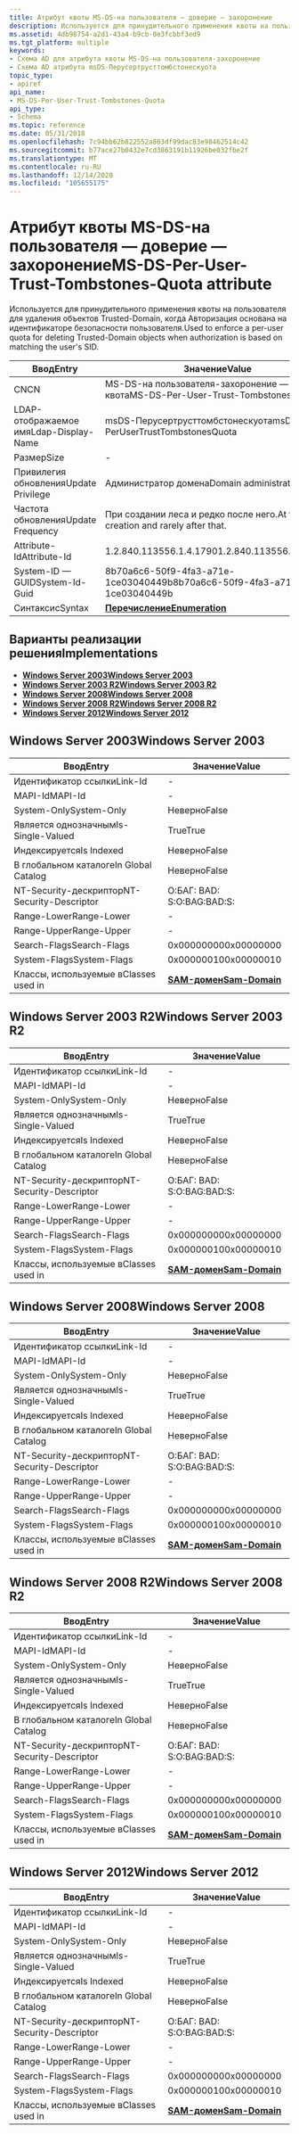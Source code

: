 ```yaml
---
title: Атрибут квоты MS-DS-на пользователя — доверие — захоронение
description: Используется для принудительного применения квоты на пользователя для удаления объектов Trusted-Domain, когда Авторизация основана на идентификаторе безопасности пользователя.
ms.assetid: 4db98754-a2d1-43a4-b9cb-0e3fcbbf3ed9
ms.tgt_platform: multiple
keywords:
- Схема AD для атрибута квоты MS-DS-на пользователя-захоронение
- Схема AD атрибута msDS-Перусертрусттомбстонескуота
topic_type:
- apiref
api_name:
- MS-DS-Per-User-Trust-Tombstones-Quota
api_type:
- Schema
ms.topic: reference
ms.date: 05/31/2018
ms.openlocfilehash: 7c94bb62b822552a863df99dac83e98462514c42
ms.sourcegitcommit: b77ace27b0432e7cd3863191b11926be032fbe2f
ms.translationtype: MT
ms.contentlocale: ru-RU
ms.lasthandoff: 12/14/2020
ms.locfileid: "105655175"
---
```

# <a name="ms-ds-per-user-trust-tombstones-quota-attribute"></a><span data-ttu-id="59441-105">Атрибут квоты MS-DS-на пользователя — доверие — захоронение</span><span class="sxs-lookup"><span data-stu-id="59441-105">MS-DS-Per-User-Trust-Tombstones-Quota attribute</span></span>

<span data-ttu-id="59441-106">Используется для принудительного применения квоты на пользователя для удаления объектов Trusted-Domain, когда Авторизация основана на идентификаторе безопасности пользователя.</span><span class="sxs-lookup"><span data-stu-id="59441-106">Used to enforce a per-user quota for deleting Trusted-Domain objects when authorization is based on matching the user's SID.</span></span>



| <span data-ttu-id="59441-107">Ввод</span><span class="sxs-lookup"><span data-stu-id="59441-107">Entry</span></span> | <span data-ttu-id="59441-108">Значение</span><span class="sxs-lookup"><span data-stu-id="59441-108">Value</span></span> |
|-------------------|-------------------------------------------|
| <span data-ttu-id="59441-109">CN</span><span class="sxs-lookup"><span data-stu-id="59441-109">CN</span></span>                | <span data-ttu-id="59441-110">MS-DS-на пользователя-захоронение — квота</span><span class="sxs-lookup"><span data-stu-id="59441-110">MS-DS-Per-User-Trust-Tombstones-Quota</span></span>     |
| <span data-ttu-id="59441-111">LDAP-отображаемое имя</span><span class="sxs-lookup"><span data-stu-id="59441-111">Ldap-Display-Name</span></span> | <span data-ttu-id="59441-112">msDS-Перусертрусттомбстонескуота</span><span class="sxs-lookup"><span data-stu-id="59441-112">msDS-PerUserTrustTombstonesQuota</span></span>          |
| <span data-ttu-id="59441-113">Размер</span><span class="sxs-lookup"><span data-stu-id="59441-113">Size</span></span>              | \-                                        |
| <span data-ttu-id="59441-114">Привилегия обновления</span><span class="sxs-lookup"><span data-stu-id="59441-114">Update Privilege</span></span>  | <span data-ttu-id="59441-115">Администратор домена</span><span class="sxs-lookup"><span data-stu-id="59441-115">Domain administrator</span></span>                      |
| <span data-ttu-id="59441-116">Частота обновления</span><span class="sxs-lookup"><span data-stu-id="59441-116">Update Frequency</span></span>  | <span data-ttu-id="59441-117">При создании леса и редко после него.</span><span class="sxs-lookup"><span data-stu-id="59441-117">At forest creation and rarely after that.</span></span> |
| <span data-ttu-id="59441-118">Attribute-Id</span><span class="sxs-lookup"><span data-stu-id="59441-118">Attribute-Id</span></span>      | <span data-ttu-id="59441-119">1.2.840.113556.1.4.1790</span><span class="sxs-lookup"><span data-stu-id="59441-119">1.2.840.113556.1.4.1790</span></span>                   |
| <span data-ttu-id="59441-120">System-ID — GUID</span><span class="sxs-lookup"><span data-stu-id="59441-120">System-Id-Guid</span></span>    | <span data-ttu-id="59441-121">8b70a6c6-50f9-4fa3-a71e-1ce03040449b</span><span class="sxs-lookup"><span data-stu-id="59441-121">8b70a6c6-50f9-4fa3-a71e-1ce03040449b</span></span>      |
| <span data-ttu-id="59441-122">Синтаксис</span><span class="sxs-lookup"><span data-stu-id="59441-122">Syntax</span></span>            | [<span data-ttu-id="59441-123">**Перечисление**</span><span class="sxs-lookup"><span data-stu-id="59441-123">**Enumeration**</span></span>](s-enumeration.md)      |



## <a name="implementations"></a><span data-ttu-id="59441-124">Варианты реализации решения</span><span class="sxs-lookup"><span data-stu-id="59441-124">Implementations</span></span>

-   [<span data-ttu-id="59441-125">**Windows Server 2003**</span><span class="sxs-lookup"><span data-stu-id="59441-125">**Windows Server 2003**</span></span>](#windows-server-2003)
-   [<span data-ttu-id="59441-126">**Windows Server 2003 R2**</span><span class="sxs-lookup"><span data-stu-id="59441-126">**Windows Server 2003 R2**</span></span>](#windows-server-2003-r2)
-   [<span data-ttu-id="59441-127">**Windows Server 2008**</span><span class="sxs-lookup"><span data-stu-id="59441-127">**Windows Server 2008**</span></span>](#windows-server-2008)
-   [<span data-ttu-id="59441-128">**Windows Server 2008 R2**</span><span class="sxs-lookup"><span data-stu-id="59441-128">**Windows Server 2008 R2**</span></span>](#windows-server-2008-r2)
-   [<span data-ttu-id="59441-129">**Windows Server 2012**</span><span class="sxs-lookup"><span data-stu-id="59441-129">**Windows Server 2012**</span></span>](#windows-server-2012)

## <a name="windows-server-2003"></a><span data-ttu-id="59441-130">Windows Server 2003</span><span class="sxs-lookup"><span data-stu-id="59441-130">Windows Server 2003</span></span>



| <span data-ttu-id="59441-131">Ввод</span><span class="sxs-lookup"><span data-stu-id="59441-131">Entry</span></span> | <span data-ttu-id="59441-132">Значение</span><span class="sxs-lookup"><span data-stu-id="59441-132">Value</span></span> |
|------------------------|----------------------------------------------|
| <span data-ttu-id="59441-133">Идентификатор ссылки</span><span class="sxs-lookup"><span data-stu-id="59441-133">Link-Id</span></span>                | \-                                           |
| <span data-ttu-id="59441-134">MAPI-Id</span><span class="sxs-lookup"><span data-stu-id="59441-134">MAPI-Id</span></span>                | \-                                           |
| <span data-ttu-id="59441-135">System-Only</span><span class="sxs-lookup"><span data-stu-id="59441-135">System-Only</span></span>            | <span data-ttu-id="59441-136">Неверно</span><span class="sxs-lookup"><span data-stu-id="59441-136">False</span></span>                                        |
| <span data-ttu-id="59441-137">Является однозначным</span><span class="sxs-lookup"><span data-stu-id="59441-137">Is-Single-Valued</span></span>       | <span data-ttu-id="59441-138">True</span><span class="sxs-lookup"><span data-stu-id="59441-138">True</span></span>                                         |
| <span data-ttu-id="59441-139">Индексируется</span><span class="sxs-lookup"><span data-stu-id="59441-139">Is Indexed</span></span>             | <span data-ttu-id="59441-140">Неверно</span><span class="sxs-lookup"><span data-stu-id="59441-140">False</span></span>                                        |
| <span data-ttu-id="59441-141">В глобальном каталоге</span><span class="sxs-lookup"><span data-stu-id="59441-141">In Global Catalog</span></span>      | <span data-ttu-id="59441-142">Неверно</span><span class="sxs-lookup"><span data-stu-id="59441-142">False</span></span>                                        |
| <span data-ttu-id="59441-143">NT-Security-дескриптор</span><span class="sxs-lookup"><span data-stu-id="59441-143">NT-Security-Descriptor</span></span> | <span data-ttu-id="59441-144">О:БАГ: BAD: S:</span><span class="sxs-lookup"><span data-stu-id="59441-144">O:BAG:BAD:S:</span></span>                                 |
| <span data-ttu-id="59441-145">Range-Lower</span><span class="sxs-lookup"><span data-stu-id="59441-145">Range-Lower</span></span>            | \-                                           |
| <span data-ttu-id="59441-146">Range-Upper</span><span class="sxs-lookup"><span data-stu-id="59441-146">Range-Upper</span></span>            | \-                                           |
| <span data-ttu-id="59441-147">Search-Flags</span><span class="sxs-lookup"><span data-stu-id="59441-147">Search-Flags</span></span>           | <span data-ttu-id="59441-148">0x00000000</span><span class="sxs-lookup"><span data-stu-id="59441-148">0x00000000</span></span>                                   |
| <span data-ttu-id="59441-149">System-Flags</span><span class="sxs-lookup"><span data-stu-id="59441-149">System-Flags</span></span>           | <span data-ttu-id="59441-150">0x00000010</span><span class="sxs-lookup"><span data-stu-id="59441-150">0x00000010</span></span>                                   |
| <span data-ttu-id="59441-151">Классы, используемые в</span><span class="sxs-lookup"><span data-stu-id="59441-151">Classes used in</span></span>        | [<span data-ttu-id="59441-152">**SAM-домен**</span><span class="sxs-lookup"><span data-stu-id="59441-152">**Sam-Domain**</span></span>](c-samdomain.md)<br/> |



## <a name="windows-server-2003-r2"></a><span data-ttu-id="59441-153">Windows Server 2003 R2</span><span class="sxs-lookup"><span data-stu-id="59441-153">Windows Server 2003 R2</span></span>



| <span data-ttu-id="59441-154">Ввод</span><span class="sxs-lookup"><span data-stu-id="59441-154">Entry</span></span> | <span data-ttu-id="59441-155">Значение</span><span class="sxs-lookup"><span data-stu-id="59441-155">Value</span></span> |
|------------------------|----------------------------------------------|
| <span data-ttu-id="59441-156">Идентификатор ссылки</span><span class="sxs-lookup"><span data-stu-id="59441-156">Link-Id</span></span>                | \-                                           |
| <span data-ttu-id="59441-157">MAPI-Id</span><span class="sxs-lookup"><span data-stu-id="59441-157">MAPI-Id</span></span>                | \-                                           |
| <span data-ttu-id="59441-158">System-Only</span><span class="sxs-lookup"><span data-stu-id="59441-158">System-Only</span></span>            | <span data-ttu-id="59441-159">Неверно</span><span class="sxs-lookup"><span data-stu-id="59441-159">False</span></span>                                        |
| <span data-ttu-id="59441-160">Является однозначным</span><span class="sxs-lookup"><span data-stu-id="59441-160">Is-Single-Valued</span></span>       | <span data-ttu-id="59441-161">True</span><span class="sxs-lookup"><span data-stu-id="59441-161">True</span></span>                                         |
| <span data-ttu-id="59441-162">Индексируется</span><span class="sxs-lookup"><span data-stu-id="59441-162">Is Indexed</span></span>             | <span data-ttu-id="59441-163">Неверно</span><span class="sxs-lookup"><span data-stu-id="59441-163">False</span></span>                                        |
| <span data-ttu-id="59441-164">В глобальном каталоге</span><span class="sxs-lookup"><span data-stu-id="59441-164">In Global Catalog</span></span>      | <span data-ttu-id="59441-165">Неверно</span><span class="sxs-lookup"><span data-stu-id="59441-165">False</span></span>                                        |
| <span data-ttu-id="59441-166">NT-Security-дескриптор</span><span class="sxs-lookup"><span data-stu-id="59441-166">NT-Security-Descriptor</span></span> | <span data-ttu-id="59441-167">О:БАГ: BAD: S:</span><span class="sxs-lookup"><span data-stu-id="59441-167">O:BAG:BAD:S:</span></span>                                 |
| <span data-ttu-id="59441-168">Range-Lower</span><span class="sxs-lookup"><span data-stu-id="59441-168">Range-Lower</span></span>            | \-                                           |
| <span data-ttu-id="59441-169">Range-Upper</span><span class="sxs-lookup"><span data-stu-id="59441-169">Range-Upper</span></span>            | \-                                           |
| <span data-ttu-id="59441-170">Search-Flags</span><span class="sxs-lookup"><span data-stu-id="59441-170">Search-Flags</span></span>           | <span data-ttu-id="59441-171">0x00000000</span><span class="sxs-lookup"><span data-stu-id="59441-171">0x00000000</span></span>                                   |
| <span data-ttu-id="59441-172">System-Flags</span><span class="sxs-lookup"><span data-stu-id="59441-172">System-Flags</span></span>           | <span data-ttu-id="59441-173">0x00000010</span><span class="sxs-lookup"><span data-stu-id="59441-173">0x00000010</span></span>                                   |
| <span data-ttu-id="59441-174">Классы, используемые в</span><span class="sxs-lookup"><span data-stu-id="59441-174">Classes used in</span></span>        | [<span data-ttu-id="59441-175">**SAM-домен**</span><span class="sxs-lookup"><span data-stu-id="59441-175">**Sam-Domain**</span></span>](c-samdomain.md)<br/> |



## <a name="windows-server-2008"></a><span data-ttu-id="59441-176">Windows Server 2008</span><span class="sxs-lookup"><span data-stu-id="59441-176">Windows Server 2008</span></span>



| <span data-ttu-id="59441-177">Ввод</span><span class="sxs-lookup"><span data-stu-id="59441-177">Entry</span></span> | <span data-ttu-id="59441-178">Значение</span><span class="sxs-lookup"><span data-stu-id="59441-178">Value</span></span> |
|------------------------|----------------------------------------------|
| <span data-ttu-id="59441-179">Идентификатор ссылки</span><span class="sxs-lookup"><span data-stu-id="59441-179">Link-Id</span></span>                | \-                                           |
| <span data-ttu-id="59441-180">MAPI-Id</span><span class="sxs-lookup"><span data-stu-id="59441-180">MAPI-Id</span></span>                | \-                                           |
| <span data-ttu-id="59441-181">System-Only</span><span class="sxs-lookup"><span data-stu-id="59441-181">System-Only</span></span>            | <span data-ttu-id="59441-182">Неверно</span><span class="sxs-lookup"><span data-stu-id="59441-182">False</span></span>                                        |
| <span data-ttu-id="59441-183">Является однозначным</span><span class="sxs-lookup"><span data-stu-id="59441-183">Is-Single-Valued</span></span>       | <span data-ttu-id="59441-184">True</span><span class="sxs-lookup"><span data-stu-id="59441-184">True</span></span>                                         |
| <span data-ttu-id="59441-185">Индексируется</span><span class="sxs-lookup"><span data-stu-id="59441-185">Is Indexed</span></span>             | <span data-ttu-id="59441-186">Неверно</span><span class="sxs-lookup"><span data-stu-id="59441-186">False</span></span>                                        |
| <span data-ttu-id="59441-187">В глобальном каталоге</span><span class="sxs-lookup"><span data-stu-id="59441-187">In Global Catalog</span></span>      | <span data-ttu-id="59441-188">Неверно</span><span class="sxs-lookup"><span data-stu-id="59441-188">False</span></span>                                        |
| <span data-ttu-id="59441-189">NT-Security-дескриптор</span><span class="sxs-lookup"><span data-stu-id="59441-189">NT-Security-Descriptor</span></span> | <span data-ttu-id="59441-190">О:БАГ: BAD: S:</span><span class="sxs-lookup"><span data-stu-id="59441-190">O:BAG:BAD:S:</span></span>                                 |
| <span data-ttu-id="59441-191">Range-Lower</span><span class="sxs-lookup"><span data-stu-id="59441-191">Range-Lower</span></span>            | \-                                           |
| <span data-ttu-id="59441-192">Range-Upper</span><span class="sxs-lookup"><span data-stu-id="59441-192">Range-Upper</span></span>            | \-                                           |
| <span data-ttu-id="59441-193">Search-Flags</span><span class="sxs-lookup"><span data-stu-id="59441-193">Search-Flags</span></span>           | <span data-ttu-id="59441-194">0x00000000</span><span class="sxs-lookup"><span data-stu-id="59441-194">0x00000000</span></span>                                   |
| <span data-ttu-id="59441-195">System-Flags</span><span class="sxs-lookup"><span data-stu-id="59441-195">System-Flags</span></span>           | <span data-ttu-id="59441-196">0x00000010</span><span class="sxs-lookup"><span data-stu-id="59441-196">0x00000010</span></span>                                   |
| <span data-ttu-id="59441-197">Классы, используемые в</span><span class="sxs-lookup"><span data-stu-id="59441-197">Classes used in</span></span>        | [<span data-ttu-id="59441-198">**SAM-домен**</span><span class="sxs-lookup"><span data-stu-id="59441-198">**Sam-Domain**</span></span>](c-samdomain.md)<br/> |



## <a name="windows-server-2008-r2"></a><span data-ttu-id="59441-199">Windows Server 2008 R2</span><span class="sxs-lookup"><span data-stu-id="59441-199">Windows Server 2008 R2</span></span>



| <span data-ttu-id="59441-200">Ввод</span><span class="sxs-lookup"><span data-stu-id="59441-200">Entry</span></span> | <span data-ttu-id="59441-201">Значение</span><span class="sxs-lookup"><span data-stu-id="59441-201">Value</span></span> |
|------------------------|----------------------------------------------|
| <span data-ttu-id="59441-202">Идентификатор ссылки</span><span class="sxs-lookup"><span data-stu-id="59441-202">Link-Id</span></span>                | \-                                           |
| <span data-ttu-id="59441-203">MAPI-Id</span><span class="sxs-lookup"><span data-stu-id="59441-203">MAPI-Id</span></span>                | \-                                           |
| <span data-ttu-id="59441-204">System-Only</span><span class="sxs-lookup"><span data-stu-id="59441-204">System-Only</span></span>            | <span data-ttu-id="59441-205">Неверно</span><span class="sxs-lookup"><span data-stu-id="59441-205">False</span></span>                                        |
| <span data-ttu-id="59441-206">Является однозначным</span><span class="sxs-lookup"><span data-stu-id="59441-206">Is-Single-Valued</span></span>       | <span data-ttu-id="59441-207">True</span><span class="sxs-lookup"><span data-stu-id="59441-207">True</span></span>                                         |
| <span data-ttu-id="59441-208">Индексируется</span><span class="sxs-lookup"><span data-stu-id="59441-208">Is Indexed</span></span>             | <span data-ttu-id="59441-209">Неверно</span><span class="sxs-lookup"><span data-stu-id="59441-209">False</span></span>                                        |
| <span data-ttu-id="59441-210">В глобальном каталоге</span><span class="sxs-lookup"><span data-stu-id="59441-210">In Global Catalog</span></span>      | <span data-ttu-id="59441-211">Неверно</span><span class="sxs-lookup"><span data-stu-id="59441-211">False</span></span>                                        |
| <span data-ttu-id="59441-212">NT-Security-дескриптор</span><span class="sxs-lookup"><span data-stu-id="59441-212">NT-Security-Descriptor</span></span> | <span data-ttu-id="59441-213">О:БАГ: BAD: S:</span><span class="sxs-lookup"><span data-stu-id="59441-213">O:BAG:BAD:S:</span></span>                                 |
| <span data-ttu-id="59441-214">Range-Lower</span><span class="sxs-lookup"><span data-stu-id="59441-214">Range-Lower</span></span>            | \-                                           |
| <span data-ttu-id="59441-215">Range-Upper</span><span class="sxs-lookup"><span data-stu-id="59441-215">Range-Upper</span></span>            | \-                                           |
| <span data-ttu-id="59441-216">Search-Flags</span><span class="sxs-lookup"><span data-stu-id="59441-216">Search-Flags</span></span>           | <span data-ttu-id="59441-217">0x00000000</span><span class="sxs-lookup"><span data-stu-id="59441-217">0x00000000</span></span>                                   |
| <span data-ttu-id="59441-218">System-Flags</span><span class="sxs-lookup"><span data-stu-id="59441-218">System-Flags</span></span>           | <span data-ttu-id="59441-219">0x00000010</span><span class="sxs-lookup"><span data-stu-id="59441-219">0x00000010</span></span>                                   |
| <span data-ttu-id="59441-220">Классы, используемые в</span><span class="sxs-lookup"><span data-stu-id="59441-220">Classes used in</span></span>        | [<span data-ttu-id="59441-221">**SAM-домен**</span><span class="sxs-lookup"><span data-stu-id="59441-221">**Sam-Domain**</span></span>](c-samdomain.md)<br/> |



## <a name="windows-server-2012"></a><span data-ttu-id="59441-222">Windows Server 2012</span><span class="sxs-lookup"><span data-stu-id="59441-222">Windows Server 2012</span></span>



| <span data-ttu-id="59441-223">Ввод</span><span class="sxs-lookup"><span data-stu-id="59441-223">Entry</span></span> | <span data-ttu-id="59441-224">Значение</span><span class="sxs-lookup"><span data-stu-id="59441-224">Value</span></span> |
|------------------------|----------------------------------------------|
| <span data-ttu-id="59441-225">Идентификатор ссылки</span><span class="sxs-lookup"><span data-stu-id="59441-225">Link-Id</span></span>                | \-                                           |
| <span data-ttu-id="59441-226">MAPI-Id</span><span class="sxs-lookup"><span data-stu-id="59441-226">MAPI-Id</span></span>                | \-                                           |
| <span data-ttu-id="59441-227">System-Only</span><span class="sxs-lookup"><span data-stu-id="59441-227">System-Only</span></span>            | <span data-ttu-id="59441-228">Неверно</span><span class="sxs-lookup"><span data-stu-id="59441-228">False</span></span>                                        |
| <span data-ttu-id="59441-229">Является однозначным</span><span class="sxs-lookup"><span data-stu-id="59441-229">Is-Single-Valued</span></span>       | <span data-ttu-id="59441-230">True</span><span class="sxs-lookup"><span data-stu-id="59441-230">True</span></span>                                         |
| <span data-ttu-id="59441-231">Индексируется</span><span class="sxs-lookup"><span data-stu-id="59441-231">Is Indexed</span></span>             | <span data-ttu-id="59441-232">Неверно</span><span class="sxs-lookup"><span data-stu-id="59441-232">False</span></span>                                        |
| <span data-ttu-id="59441-233">В глобальном каталоге</span><span class="sxs-lookup"><span data-stu-id="59441-233">In Global Catalog</span></span>      | <span data-ttu-id="59441-234">Неверно</span><span class="sxs-lookup"><span data-stu-id="59441-234">False</span></span>                                        |
| <span data-ttu-id="59441-235">NT-Security-дескриптор</span><span class="sxs-lookup"><span data-stu-id="59441-235">NT-Security-Descriptor</span></span> | <span data-ttu-id="59441-236">О:БАГ: BAD: S:</span><span class="sxs-lookup"><span data-stu-id="59441-236">O:BAG:BAD:S:</span></span>                                 |
| <span data-ttu-id="59441-237">Range-Lower</span><span class="sxs-lookup"><span data-stu-id="59441-237">Range-Lower</span></span>            | \-                                           |
| <span data-ttu-id="59441-238">Range-Upper</span><span class="sxs-lookup"><span data-stu-id="59441-238">Range-Upper</span></span>            | \-                                           |
| <span data-ttu-id="59441-239">Search-Flags</span><span class="sxs-lookup"><span data-stu-id="59441-239">Search-Flags</span></span>           | <span data-ttu-id="59441-240">0x00000000</span><span class="sxs-lookup"><span data-stu-id="59441-240">0x00000000</span></span>                                   |
| <span data-ttu-id="59441-241">System-Flags</span><span class="sxs-lookup"><span data-stu-id="59441-241">System-Flags</span></span>           | <span data-ttu-id="59441-242">0x00000010</span><span class="sxs-lookup"><span data-stu-id="59441-242">0x00000010</span></span>                                   |
| <span data-ttu-id="59441-243">Классы, используемые в</span><span class="sxs-lookup"><span data-stu-id="59441-243">Classes used in</span></span>        | [<span data-ttu-id="59441-244">**SAM-домен**</span><span class="sxs-lookup"><span data-stu-id="59441-244">**Sam-Domain**</span></span>](c-samdomain.md)<br/> |



 

 





